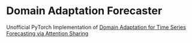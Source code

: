 # Domain Adaptation Forecaster

Unofficial PyTorch Implementation of [Domain Adaptation for Time Series Forecasting via Attention Sharing](https://arxiv.org/abs/2102.06828)
